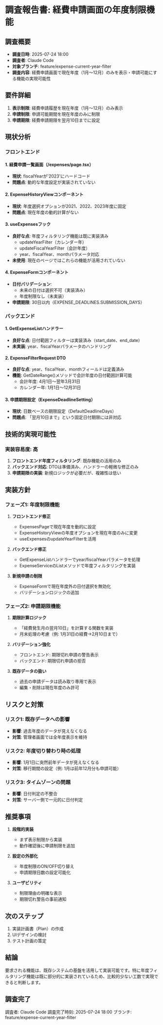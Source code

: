 # 調査報告書: 経費申請画面の年度制限機能

## 調査概要

- **調査日時**: 2025-07-24 18:00
- **調査者**: Claude Code
- **対象ブランチ**: feature/expense-current-year-filter
- **調査内容**: 経費申請画面で現在年度（1月〜12月）のみを表示・申請可能にする機能の実現可能性

## 要件詳細

1. **表示制限**: 経費申請履歴を現在年度（1月〜12月）のみ表示
2. **申請制限**: 申請可能期間を現在年度のみに制限
3. **申請期限**: 経費申請期限を翌月10日までに設定

## 現状分析

### フロントエンド

#### 1. 経費申請一覧画面（/expenses/page.tsx）
- **現状**: fiscalYearが'2023'にハードコード
- **問題点**: 動的な年度設定が実装されていない

#### 2. ExpenseHistoryViewコンポーネント
- **現状**: 年度選択オプションが2021、2022、2023年度に固定
- **問題点**: 現在年度の動的計算がない

#### 3. useExpensesフック
- **良好な点**: 年度フィルタリング機能は既に実装済み
  - updateYearFilter（カレンダー年）
  - updateFiscalYearFilter（会計年度）
  - year、fiscalYear、monthパラメータ対応
- **未使用**: 現在のページではこれらの機能が活用されていない

#### 4. ExpenseFormコンポーネント
- **日付バリデーション**: 
  - 未来の日付は選択不可（実装済み）
  - 年度制限なし（未実装）
- **申請期限**: 30日以内（EXPENSE_DEADLINES.SUBMISSION_DAYS）

### バックエンド

#### 1. GetExpenseListハンドラー
- **良好な点**: 日付範囲フィルターは実装済み（start_date、end_date）
- **未実装**: year、fiscalYearパラメータのハンドリング

#### 2. ExpenseFilterRequest DTO
- **良好な点**: year、fiscalYear、monthフィールドは定義済み
- **機能**: GetDateRange()メソッドで会計年度の日付範囲計算可能
  - 会計年度: 4月1日〜翌年3月31日
  - カレンダー年: 1月1日〜12月31日

#### 3. 申請期限設定（ExpenseDeadlineSetting）
- **現状**: 日数ベースの期限設定（DefaultDeadlineDays）
- **問題点**: 「翌月10日まで」という固定日付期限には非対応

## 技術的実現可能性

### 実装容易度: 高

1. **フロントエンド年度フィルタリング**: 既存機能の活用のみ
2. **バックエンド対応**: DTOは準備済み、ハンドラーの軽微な修正のみ
3. **申請期限の実装**: 新規ロジックが必要だが、複雑性は低い

## 実装方針

### フェーズ1: 年度制限機能

1. **フロントエンド修正**
   - ExpensesPageで現在年度を動的に設定
   - ExpenseHistoryViewの年度オプションを現在年度のみに変更
   - useExpensesのupdateYearFilterを活用

2. **バックエンド修正**
   - GetExpenseListハンドラーでyear/fiscalYearパラメータを処理
   - ExpenseServiceのListメソッドで年度フィルタリングを実装

3. **新規申請の制限**
   - ExpenseFormで現在年度外の日付選択を無効化
   - バリデーションロジックの追加

### フェーズ2: 申請期限機能

1. **期限計算ロジック**
   - 「経費発生月の翌月10日」を計算する関数を実装
   - 月末処理の考慮（例: 1月31日の経費→2月10日まで）

2. **バリデーション強化**
   - フロントエンド: 期限切れ申請の警告表示
   - バックエンド: 期限切れ申請の拒否

3. **既存データの扱い**
   - 過去の申請データは読み取り専用で表示
   - 編集・削除は現在年度のみ許可

## リスクと対策

### リスク1: 既存データへの影響
- **影響**: 過去年度のデータが見えなくなる
- **対策**: 管理者画面では全年度表示を維持

### リスク2: 年度切り替わり時の処理
- **影響**: 1月1日に突然前年データが見えなくなる
- **対策**: 移行期間の設定（例: 1月は前年12月分も申請可能）

### リスク3: タイムゾーンの問題
- **影響**: 日付判定の不整合
- **対策**: サーバー側で一元的に日付判定

## 推奨事項

1. **段階的実装**
   - まず表示制限から実装
   - 動作確認後に申請制限を追加

2. **設定の外部化**
   - 年度制限のON/OFF切り替え
   - 申請期限日数の設定可能化

3. **ユーザビリティ**
   - 制限理由の明確な表示
   - 期限切れ警告の事前通知

## 次のステップ

1. 実装計画書（Plan）の作成
2. UIデザインの検討
3. テスト計画の策定

## 結論

要求される機能は、既存システムの基盤を活用して実装可能です。特に年度フィルタリング機能は既に部分的に実装されているため、比較的少ない工数で実現できると判断します。

## 調査完了

調査者: Claude Code
調査完了時刻: 2025-07-24 18:00
ブランチ: feature/expense-current-year-filter